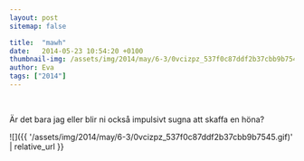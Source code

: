 ```yaml
---
layout: post
sitemap: false

title:  "mawh"
date:   2014-05-23 10:54:20 +0100
thumbnail-img: /assets/img/2014/may/6-3/0vcizpz_537f0c87ddf2b37cbb9b7545.gif
author: Eva
tags: ["2014"]
---
```








 




Är det bara jag eller blir ni också impulsivt sugna att skaffa en höna?

![]({{ '/assets/img/2014/may/6-3/0vcizpz_537f0c87ddf2b37cbb9b7545.gif)'  | relative_url }}

